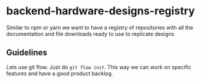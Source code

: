# backend-hardware-designs-registry
Similar to npm or yarn we want to have a registry of repositories with all the documentation and file downloads ready to use to replicate designs

## Guidelines
Lets use git flow. Just do `git flow init`. This way we can work on specific features and have a good product backlog.
